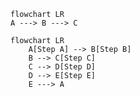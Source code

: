 ```mermaid
flowchart LR
A ---> B ---> C
```
```mermaid
flowchart LR
    A[Step A] --> B[Step B]
    B --> C[Step C]
    C --> D[Step D]
    D --> E[Step E]
    E ---> A
```

